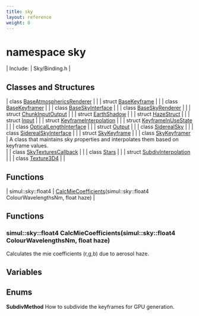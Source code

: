 ```yaml
---
title: sky
layout: reference
weight: 0
---
```

namespace sky
===

| Include: | Sky/Binding.h |



Classes and Structures
---

| class [BaseAtmosphericsRenderer](sky/baseatmosphericsrenderer) |  |
| struct [BaseKeyframe](sky/basekeyframe) |  |
| class [BaseKeyframer](sky/basekeyframer) |  |
| class [BaseSkyInterface](sky/baseskyinterface) |  |
| class [BaseSkyRenderer](sky/baseskyrenderer) |  |
| struct [ChunkInputOutput](sky/chunkinputoutput) |  |
| struct [EarthShadow](sky/earthshadow) |  |
| struct [HazeStruct](sky/hazestruct) |  |
| struct [Input](sky/input) |  |
| struct [KeyframeInterpolation](sky/keyframeinterpolation) |  |
| struct [KeyframeInUseState](sky/keyframeinusestate) |  |
| class [OpticalLengthInterface](sky/opticallengthinterface) |  |
| struct [Output](sky/output) |  |
| class [SiderealSky](sky/siderealsky) |  |
| class [SiderealSkyInterface](sky/siderealskyinterface) |  |
| struct [SkyKeyframe](sky/skykeyframe) |  |
| class [SkyKeyframer](sky/skykeyframer) | A class that maintains sky properties and interpolates them based on keyframe values.<br> |
| class [SkyTexturesCallback](sky/skytexturescallback) |  |
| class [Stars](sky/stars) |  |
| struct [SubdivInterpolation](sky/subdivinterpolation) |  |
| class [Texture3D4](sky/texture3d4) |  |

Functions
---

| simul::sky::float4 | [CalcMieCoefficients](#CalcMieCoefficients)(simul::sky::float4 ColourWavelengthsNm, float haze) |


Functions
---

### <a name="CalcMieCoefficients"/>simul::sky::float4 CalcMieCoefficients(simul::sky::float4 ColourWavelengthsNm, float haze)
Calculates the mie coefficients (r,g,b) due to aerosol haze.

Variables
---

Enums
---

**SubdivMethod**  How to subdivide the keyframes for GPU generation.
